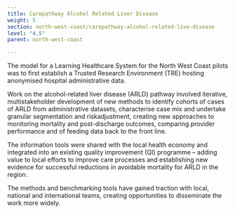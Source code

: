 ```yaml
---
title: Carepathway Alcohol Related Liver Disease
weight: 5
section: north-west-coast/carepathway-alcohol-related-live-disease
level: "4.5"
parent: north-west-coast

---
```


The model for a Learning Healthcare System for the North West Coast pilots was to first establish a Trusted Research Environment (TRE) hosting anonymised hospital administrative data. 

Work on the alcohol-related liver disease (ARLD) pathway involved iterative, multistakeholder development of new methods to identify cohorts of cases of ARLD from administrative datasets, characterise case mix and undertake granular segmentation and riskadjustment, creating new approaches to monitoring mortality and post-discharge outcomes, comparing provider performance and of feeding data back to the front line.  

The information tools were shared with the local health economy and integrated into an existing quality improvement (QI) programme – adding value to local efforts to improve care processes and establishing new evidence for successful reductions in avoidable mortality for ARLD in the region.  

The methods and benchmarking tools have gained traction with local, national and international teams, creating opportunities to disseminate the work more widely. 
 
 
